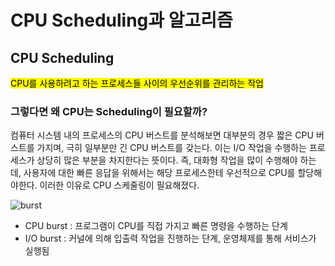 # CPU Scheduling과 알고리즘


## CPU Scheduling

<mark>CPU를 사용하려고 하는 프로세스들 사이의 우선순위를 관리하는 작업</mark>

### 그렇다면 왜 CPU는 Scheduling이 필요할까?</br>

컴퓨터 시스템 내의 프로세스의 CPU 버스트를 분석해보면 대부분의 경우 짧은 CPU 버스트를 가지며, 극히 일부분만 긴 CPU 버스트를 갖는다. 이는 I/O 작업을 수행하는 프로세스가 상당히 많은 부분을 차지한다는 뜻이다. 즉, 대화형 작업을 많이 수행해야 하는데, 사용자에 대한 빠른 응답을 위해서는 해당 프로세스한테 우선적으로 CPU를 할당해야한다. 이러한 이유로 CPU 스케줄링이 필요해졌다.



![burst](https://github.com/user-attachments/assets/d23c436c-fce8-490a-b0dc-4f30c7d023e4)


- CPU burst : 프로그램이 CPU를 직접 가지고 빠른 명령을 수행하는 단계 
- I/O burst : 커널에 의해 입출력 작업을 진행하는 단계, 운영체제를 통해 서비스가 실행됨



## 
